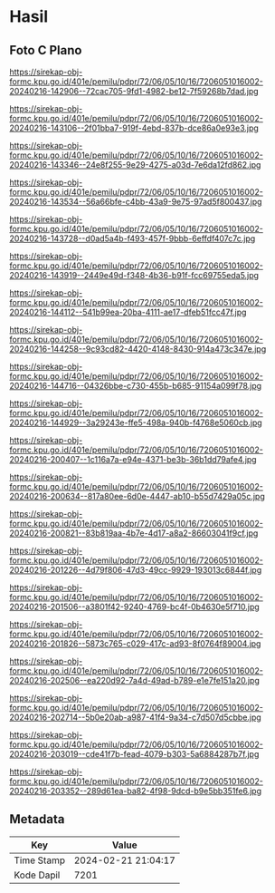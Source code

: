 # Hasil

## Foto C Plano

https://sirekap-obj-formc.kpu.go.id/401e/pemilu/pdpr/72/06/05/10/16/7206051016002-20240216-142906--72cac705-9fd1-4982-be12-7f59268b7dad.jpg

https://sirekap-obj-formc.kpu.go.id/401e/pemilu/pdpr/72/06/05/10/16/7206051016002-20240216-143106--2f01bba7-919f-4ebd-837b-dce86a0e93e3.jpg

https://sirekap-obj-formc.kpu.go.id/401e/pemilu/pdpr/72/06/05/10/16/7206051016002-20240216-143346--24e8f255-9e29-4275-a03d-7e6da12fd862.jpg

https://sirekap-obj-formc.kpu.go.id/401e/pemilu/pdpr/72/06/05/10/16/7206051016002-20240216-143534--56a66bfe-c4bb-43a9-9e75-97ad5f800437.jpg

https://sirekap-obj-formc.kpu.go.id/401e/pemilu/pdpr/72/06/05/10/16/7206051016002-20240216-143728--d0ad5a4b-f493-457f-9bbb-6effdf407c7c.jpg

https://sirekap-obj-formc.kpu.go.id/401e/pemilu/pdpr/72/06/05/10/16/7206051016002-20240216-143919--2449e49d-f348-4b36-b91f-fcc69755eda5.jpg

https://sirekap-obj-formc.kpu.go.id/401e/pemilu/pdpr/72/06/05/10/16/7206051016002-20240216-144112--541b99ea-20ba-4111-ae17-dfeb51fcc47f.jpg

https://sirekap-obj-formc.kpu.go.id/401e/pemilu/pdpr/72/06/05/10/16/7206051016002-20240216-144258--9c93cd82-4420-4148-8430-914a473c347e.jpg

https://sirekap-obj-formc.kpu.go.id/401e/pemilu/pdpr/72/06/05/10/16/7206051016002-20240216-144716--04326bbe-c730-455b-b685-91154a099f78.jpg

https://sirekap-obj-formc.kpu.go.id/401e/pemilu/pdpr/72/06/05/10/16/7206051016002-20240216-144929--3a29243e-ffe5-498a-940b-f4768e5060cb.jpg

https://sirekap-obj-formc.kpu.go.id/401e/pemilu/pdpr/72/06/05/10/16/7206051016002-20240216-200407--1c116a7a-e94e-4371-be3b-36b1dd79afe4.jpg

https://sirekap-obj-formc.kpu.go.id/401e/pemilu/pdpr/72/06/05/10/16/7206051016002-20240216-200634--817a80ee-6d0e-4447-ab10-b55d7429a05c.jpg

https://sirekap-obj-formc.kpu.go.id/401e/pemilu/pdpr/72/06/05/10/16/7206051016002-20240216-200821--83b819aa-4b7e-4d17-a8a2-86603041f9cf.jpg

https://sirekap-obj-formc.kpu.go.id/401e/pemilu/pdpr/72/06/05/10/16/7206051016002-20240216-201226--4d79f806-47d3-49cc-9929-193013c6844f.jpg

https://sirekap-obj-formc.kpu.go.id/401e/pemilu/pdpr/72/06/05/10/16/7206051016002-20240216-201506--a3801f42-9240-4769-bc4f-0b4630e5f710.jpg

https://sirekap-obj-formc.kpu.go.id/401e/pemilu/pdpr/72/06/05/10/16/7206051016002-20240216-201826--5873c765-c029-417c-ad93-8f0764f89004.jpg

https://sirekap-obj-formc.kpu.go.id/401e/pemilu/pdpr/72/06/05/10/16/7206051016002-20240216-202506--ea220d92-7a4d-49ad-b789-e1e7fe151a20.jpg

https://sirekap-obj-formc.kpu.go.id/401e/pemilu/pdpr/72/06/05/10/16/7206051016002-20240216-202714--5b0e20ab-a987-41f4-9a34-c7d507d5cbbe.jpg

https://sirekap-obj-formc.kpu.go.id/401e/pemilu/pdpr/72/06/05/10/16/7206051016002-20240216-203019--cde41f7b-fead-4079-b303-5a6884287b7f.jpg

https://sirekap-obj-formc.kpu.go.id/401e/pemilu/pdpr/72/06/05/10/16/7206051016002-20240216-203352--289d61ea-ba82-4f98-9dcd-b9e5bb351fe6.jpg


## Metadata

| Key        | Value               |
| ---------- | ------------------- |
| Time Stamp | 2024-02-21 21:04:17 |
| Kode Dapil | 7201                |



